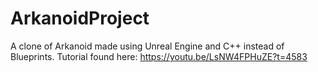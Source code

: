 # ArkanoidProject
A clone of Arkanoid made using Unreal Engine and C++ instead of Blueprints.  Tutorial found here: https://youtu.be/LsNW4FPHuZE?t=4583
